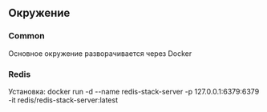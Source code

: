 ## Окружение
### Common
Основное окружение разворачивается через Docker

### Redis
Установка:
docker run -d --name redis-stack-server -p 127.0.0.1:6379:6379 -it redis/redis-stack-server:latest